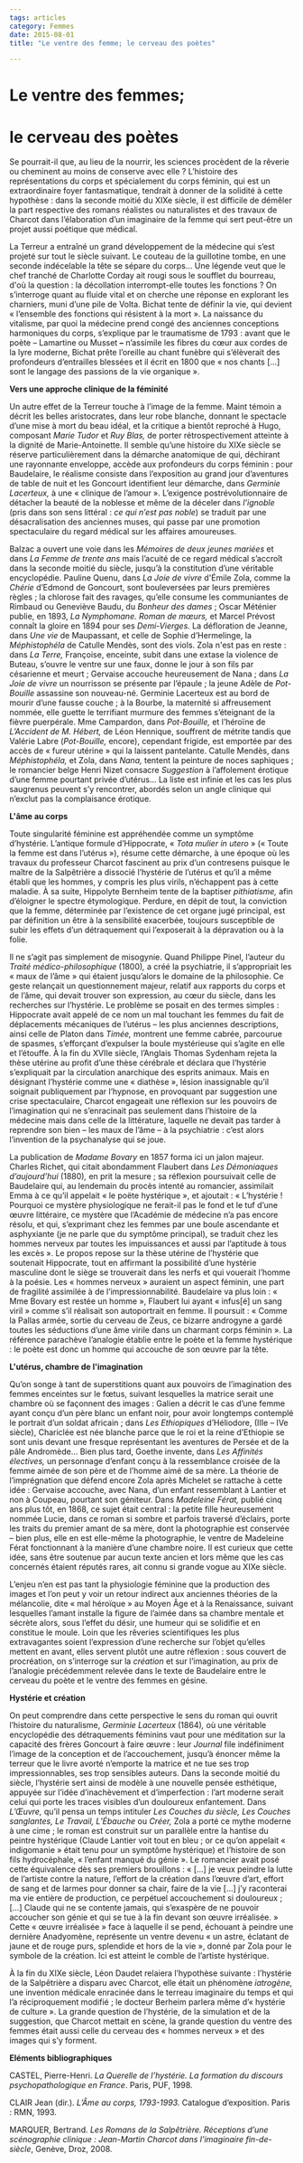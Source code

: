```yaml
---
tags: articles
category: Femmes
date: 2015-08-01
title: "Le ventre des femme; le cerveau des poètes"

---
```


# Le ventre des femmes; 

# le cerveau des poètes

 

Se pourrait-il que, au lieu de la nourrir, les sciences procèdent de la rêverie ou cheminent au moins de conserve avec elle ? L’histoire des représentations du corps et spécialement du corps féminin, qui est un extraordinaire foyer fantasmatique, tendrait à donner de la solidité à cette hypothèse : dans la seconde moitié du XIXe siècle, il est difficile de démêler la part respective des romans réalistes ou naturalistes et des travaux de Charcot dans l’élaboration d’un imaginaire de la femme qui sert peut-être un projet aussi poétique que médical.

La Terreur a entraîné un grand développement de la médecine qui s’est projeté sur tout le siècle suivant. Le couteau de la guillotine tombe, en une seconde indécelable la tête se sépare du corps... Une légende veut que le chef tranché de Charlotte Corday ait rougi sous le soufflet du bourreau, d'où la question : la décollation interrompt-elle toutes les fonctions ? On s’interroge quant au fluide vital et on cherche une réponse en explorant les charniers, muni d’une pile de Volta. Bichat tente de définir la vie, qui devient « l’ensemble des fonctions qui résistent à la mort ». La naissance du vitalisme, par quoi la médecine prend congé des anciennes conceptions harmoniques du corps, s’explique par le traumatisme de 1793 : avant que le poète – Lamartine ou Musset **–** n’assimile les fibres du cœur aux cordes de la lyre moderne, Bichat prête l’oreille au chant funèbre qui s’élèverait des profondeurs d’entrailles blessées et il écrit en 1800 que « nos chants […] sont le langage des passions de la vie organique ».

 

**Vers une approche clinique de la féminité**

Un autre effet de la Terreur touche à l’image de la femme. Maint témoin a décrit les belles aristocrates, dans leur robe blanche, donnant le spectacle d’une mise à mort du beau idéal, et la critique a bientôt reproché à Hugo, composant *Marie Tudor* et *Ruy Blas,* de porter rétrospectivement atteinte à la dignité de Marie-Antoinette. Il semble qu’une histoire du XIXe siècle se réserve particulièrement dans la démarche anatomique de qui, déchirant une rayonnante enveloppe, accède aux profondeurs du corps féminin : pour Baudelaire, le réalisme consiste dans l’exposition au grand jour d’aventures de table de nuit et les Goncourt identifient leur démarche, dans *Germinie Lacerteux,* à une « clinique de l’amour ». L’exigence postrévolutionnaire de détacher la beauté de la noblesse et même de la déceler dans *l’ignoble* (pris dans son sens littéral : *ce qui n’est pas noble*) se traduit par une désacralisation des anciennes muses, qui passe par une promotion spectaculaire du regard médical sur les affaires amoureuses.

Balzac a ouvert une voie dans les *Mémoires de deux jeunes mariées* et dans *La Femme de trente ans* mais l’acuité de ce regard médical s’accroît dans la seconde moitié du siècle, jusqu’à la constitution d’une véritable encyclopédie. Pauline Quenu, dans *La Joie de vivre* d'Émile Zola, comme la *Chérie* d’Edmond de Goncourt, sont bouleversées par leurs premières règles ; la chlorose fait des ravages, qu’elle consume les communiantes de Rimbaud ou Geneviève Baudu, du *Bonheur des dames* ; Oscar Méténier publie, en 1893, *La Nymphomane. Roman de mœurs,* et Marcel Prévost connaît la gloire en 1894 pour ses *Demi-Vierges.* La défloration de Jeanne, dans *Une vie* de Maupassant, et celle de Sophie d’Hermelinge, la *Méphistophéla* de Catulle Mendès, sont des viols. Zola n'est pas en reste : dans *La Terre,* Françoise, enceinte, subit dans une extase la violence de Buteau, s’ouvre le ventre sur une faux, donne le jour à son fils par césarienne et meurt ; Gervaise accouche heureusement de Nana ; dans *La Joie de vivre* un nourrisson se présente par l’épaule ; la jeune Adèle de *Pot-Bouille* assassine son nouveau-né. Germinie Lacerteux est au bord de mourir d’une fausse couche ; à la Bourbe, la maternité si affreusement nommée, elle guette le terrifiant murmure des femmes s’éteignant de la fièvre puerpérale. Mme Campardon, dans *Pot-Bouille,* et l’héroïne de *L’Accident de M. Hébert,* de Léon Hennique, souffrent de métrite tandis que Valérie Labre (*Pot-Bouille,* encore), cependant frigide, est emportée par des accès de « fureur utérine » qui la laissent pantelante. Catulle Mendès, dans *Méphistophéla,* et Zola, dans *Nana,* tentent la peinture de noces saphiques ; le romancier belge Henri Nizet consacre *Suggestion* à l’affolement érotique d’une femme pourtant privée d’utérus... La liste est infinie et les cas les plus saugrenus peuvent s’y rencontrer, abordés selon un angle clinique qui n’exclut pas la complaisance érotique.

 

**L'âme au corps**

Toute singularité féminine est appréhendée comme un symptôme d’hystérie. L’antique formule d’Hippocrate, « *Tota mulier in utero* » (« Toute la femme est dans l’utérus »), résume cette démarche, à une époque où les travaux du professeur Charcot fascinent au prix d’un contresens puisque le maître de la Salpêtrière a dissocié l’hystérie de l’utérus et qu’il a même établi que les hommes, y compris les plus virils, n’échappent pas à cette maladie. À sa suite, Hippolyte Bernheim tente de la baptiser *pithiatisme,* afin d’éloigner le spectre étymologique. Perdure, en dépit de tout, la conviction que la femme, déterminée par l’existence de cet organe jugé principal, est par définition un être à la sensibilité exacerbée, toujours susceptible de subir les effets d’un détraquement qui l’exposerait à la dépravation ou à la folie.

Il ne s’agit pas simplement de misogynie. Quand Philippe Pinel, l’auteur du *Traité médico-philosophique* (1800)*,* a créé la psychiatrie, il s’appropriait les « maux de l’âme » qui étaient jusqu’alors le domaine de la philosophie. Ce geste relançait un questionnement majeur, relatif aux rapports du corps et de l’âme, qui devait trouver son expression, au cœur du siècle, dans les recherches sur l’hystérie. Le problème se posait en des termes simples : Hippocrate avait appelé de ce nom un mal touchant les femmes du fait de déplacements mécaniques de l’utérus – les plus anciennes descriptions, ainsi celle de Platon dans *Timée,* montrent une femme cabrée, parcourue de spasmes, s’efforçant d’expulser la boule mystérieuse qui s’agite en elle et l’étouffe. À la fin du XVIIe siècle, l’Anglais Thomas Sydenham rejeta la thèse utérine au profit d’une thèse cérébrale et déclara que l’hystérie s’expliquait par la circulation anarchique des esprits animaux. Mais en désignant l’hystérie comme une « diathèse », lésion inassignable qu’il soignait publiquement par l’hypnose, en provoquant par suggestion une crise spectaculaire, Charcot engageait une réflexion sur les pouvoirs de l’imagination qui ne s’enracinait pas seulement dans l’histoire de la médecine mais dans celle de la littérature, laquelle ne devait pas tarder à reprendre son bien – les maux de l’âme – à la psychiatrie : c’est alors l’invention de la psychanalyse qui se joue.

La publication de *Madame Bovary* en 1857 forma ici un jalon majeur. Charles Richet, qui citait abondamment Flaubert dans *Les Démoniaques d’aujourd’hui* (1880)*,* en prit la mesure ; sa réflexion poursuivait celle de Baudelaire qui, au lendemain du procès intenté au romancier, assimilait Emma à ce qu’il appelait « le poëte hystérique », et ajoutait : « L’hystérie ! Pourquoi ce mystère physiologique ne ferait-il pas le fond et le tuf d’une œuvre littéraire, ce mystère que l’Académie de médecine n’a pas encore résolu, et qui, s’exprimant chez les femmes par une boule ascendante et asphyxiante (je ne parle que du symptôme principal), se traduit chez les hommes nerveux par toutes les impuissances et aussi par l’aptitude à tous les excès ». Le propos repose sur la thèse utérine de l’hystérie que soutenait Hippocrate, tout en affirmant la possibilité d’une hystérie masculine dont le siège se trouverait dans les nerfs et qui vouerait l’homme à la poésie. Les « hommes nerveux » auraient un aspect féminin, une part de fragilité assimilée à de l’impressionnabilité. Baudelaire va plus loin : « Mme Bovary est restée un homme », Flaubert lui ayant « infus[é] un sang viril » comme s’il réalisait son autoportrait en femme. Il poursuit : « Comme la Pallas armée, sortie du cerveau de Zeus, ce bizarre androgyne a gardé toutes les séductions d’une âme virile dans un charmant corps féminin ». La référence parachève l’analogie établie entre le poète et la femme hystérique : le poète est donc un homme qui accouche de son œuvre par la tête.

 

**L'utérus, chambre de l'imagination**

Qu’on songe à tant de superstitions quant aux pouvoirs de l’imagination des femmes enceintes sur le fœtus, suivant lesquelles la matrice serait une chambre où se façonnent des images : Galien a décrit le cas d’une femme ayant conçu d’un père blanc un enfant noir, pour avoir longtemps contemplé le portrait d’un soldat africain ; dans *Les Ethiopiques* d’Héliodore, (IIIe – IVe siècle), Chariclée est née blanche parce que le roi et la reine d’Ethiopie se sont unis devant une fresque représentant les aventures de Persée et de la pâle Andromède... Bien plus tard, Goethe invente, dans *Les Affinités électives,* un personnage d’enfant conçu à la ressemblance croisée de la femme aimée de son père et de l’homme aimé de sa mère. La théorie de l’imprégnation que défend encore Zola après Michelet se rattache à cette idée : Gervaise accouche, avec Nana, d’un enfant ressemblant à Lantier et non à Coupeau, pourtant son géniteur. Dans *Madeleine Férat,* publié cinq ans plus tôt, en 1868, ce sujet était central : la petite fille heureusement nommée Lucie, dans ce roman si sombre et parfois traversé d’éclairs, porte les traits du premier amant de sa mère, dont la photographie est conservée – bien plus, elle en est elle-même la photographie, le ventre de Madeleine Férat fonctionnant à la manière d’une chambre noire. Il est curieux que cette idée, sans être soutenue par aucun texte ancien et lors même que les cas concernés étaient réputés rares, ait connu si grande vogue au XIXe siècle.

L’enjeu n’en est pas tant la physiologie féminine que la production des images et l’on peut y voir un retour indirect aux anciennes théories de la mélancolie, dite « mal héroïque » au Moyen Âge et à la Renaissance, suivant lesquelles l’amant installe la figure de l’aimée dans sa chambre mentale et sécrète alors, sous l’effet du désir, une humeur qui se solidifie et en constitue le moule. Loin que les rêveries scientifiques les plus extravagantes soient l’expression d’une recherche sur l’objet qu’elles mettent en avant, elles servent plutôt une autre réflexion : sous couvert de procréation, on s’interroge sur la *création* et sur l’imagination, au prix de l’analogie précédemment relevée dans le texte de Baudelaire entre le cerveau du poète et le ventre des femmes en gésine.

 

**Hystérie et création**

On peut comprendre dans cette perspective le sens du roman qui ouvrit l’histoire du naturalisme, *Germinie Lacerteux* (1864)*,* où une véritable encyclopédie des détraquements féminins vaut pour une méditation sur la capacité des frères Goncourt à faire œuvre : leur *Journal* file indéfiniment l’image de la conception et de l’accouchement, jusqu’à énoncer même la terreur que le livre avorté n’emporte la matrice et ne tue ses trop impressionnables, ses trop sensibles auteurs. Dans la seconde moitié du siècle, l’hystérie sert ainsi de modèle à une nouvelle pensée esthétique, appuyée sur l’idée d’inachèvement et d’imperfection : l’art moderne serait celui qui porte les traces visibles d’un douloureux enfantement. Dans *L’Œuvre,* qu’il pensa un temps intituler *Les Couches du siècle, Les Couches sanglantes, Le Travail, L’Ébauche* ou *Créer,* Zola a porté ce mythe moderne à une cime ; le roman est construit sur un parallèle entre la hantise du peintre hystérique (Claude Lantier voit tout en bleu ; or ce qu’on appelait « indigomanie » était tenu pour un symptôme hystérique) et l’histoire de son fils hydrocéphale, « l’enfant manqué du génie ». Le romancier avait posé cette équivalence dès ses premiers brouillons : « […] je veux peindre la lutte de l’artiste contre la nature, l’effort de la création dans l’œuvre d’art, effort de sang et de larmes pour donner sa chair, faire de la vie […] j’y raconterai ma vie entière de production, ce perpétuel accouchement si douloureux ; […] Claude qui ne se contente jamais, qui s’exaspère de ne pouvoir accoucher son génie et qui se tue à la fin devant son œuvre irréalisée. » Cette « œuvre irréalisée » face à laquelle il se pend, échouant à peindre une dernière Anadyomène, représente un ventre devenu « un astre, éclatant de jaune et de rouge purs, splendide et hors de la vie », donné par Zola pour le symbole de la création. Ici est atteint le comble de l’artiste hystérique.

À la fin du XIXe siècle, Léon Daudet relaiera l’hypothèse suivante : l’hystérie de la Salpêtrière a disparu avec Charcot, elle était un phénomène *iatrogène,* une invention médicale enracinée dans le terreau imaginaire du temps et qui l’a réciproquement modifié ; le docteur Berheim parlera même d’« hystérie de culture ». La grande question de l’hystérie, de la simulation et de la suggestion, que Charcot mettait en scène, la grande question du ventre des femmes était aussi celle du cerveau des « hommes nerveux » et des images qui s’y forment.

 

**Eléments bibliographiques**

CASTEL, Pierre-Henri. *La Querelle de l’hystérie. La formation du discours psychopathologique en France*. Paris, PUF, 1998.

CLAIR Jean (dir.). *L’Âme au corps, 1793-1993.* Catalogue d’exposition. Paris : RMN, 1993.

MARQUER, Bertrand. *Les Romans de la Salpêtrière. Réceptions d’une scénographie clinique : Jean-Martin Charcot dans l’imaginaire fin-de-siècle*, Genève, Droz, 2008.